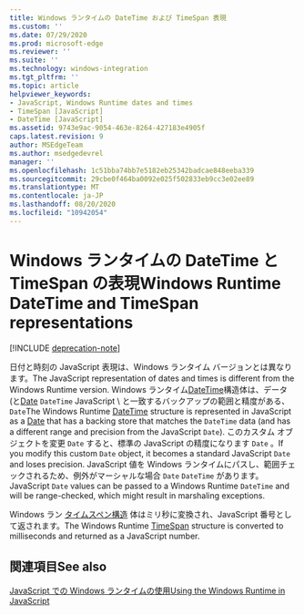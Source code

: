 ```yaml
---
title: Windows ランタイムの DateTime および TimeSpan 表現
ms.custom: ''
ms.date: 07/29/2020
ms.prod: microsoft-edge
ms.reviewer: ''
ms.suite: ''
ms.technology: windows-integration
ms.tgt_pltfrm: ''
ms.topic: article
helpviewer_keywords:
- JavaScript, Windows Runtime dates and times
- TimeSpan [JavaScript]
- DateTime [JavaScript]
ms.assetid: 9743e9ac-9054-463e-8264-427183e4905f
caps.latest.revision: 9
author: MSEdgeTeam
ms.author: msedgedevrel
manager: ''
ms.openlocfilehash: 1c51bba74bb7e5182eb25342badcae848eeba339
ms.sourcegitcommit: 29cbe0f464ba0092e025f502833eb9cc3e02ee89
ms.translationtype: MT
ms.contentlocale: ja-JP
ms.lasthandoff: 08/20/2020
ms.locfileid: "10942054"
---
```

# <span data-ttu-id="6cd73-102">Windows ランタイムの DateTime と TimeSpan の表現</span><span class="sxs-lookup"><span data-stu-id="6cd73-102">Windows Runtime DateTime and TimeSpan representations</span></span>  

[!INCLUDE [deprecation-note](../includes/legacy-edge-note.md)]  

<span data-ttu-id="6cd73-103">日付と時刻の JavaScript 表現は、Windows ランタイム バージョンとは異なります。</span><span class="sxs-lookup"><span data-stu-id="6cd73-103">The JavaScript representation of dates and times is different from the Windows Runtime version.</span></span>  <span data-ttu-id="6cd73-104">Windows ランタイム[DateTime][UwpWindowsFoundationDatetime]構造体は、データ \(と[Date][MDNDate] `DateTime` JavaScript \ と一致するバックアップの範囲と精度がある、 `Date`</span><span class="sxs-lookup"><span data-stu-id="6cd73-104">The Windows Runtime [DateTime][UwpWindowsFoundationDatetime] structure is represented in JavaScript as a [Date][MDNDate] that has a backing store that matches the `DateTime` data \(and has a different range and precision from the JavaScript `Date`\).</span></span>  <span data-ttu-id="6cd73-105">このカスタム オブジェクトを変更 `Date` すると、標準の JavaScript の精度になります `Date` 。</span><span class="sxs-lookup"><span data-stu-id="6cd73-105">If you modify this custom `Date` object, it becomes a standard JavaScript `Date` and loses precision.</span></span>  <span data-ttu-id="6cd73-106">JavaScript 値を Windows ランタイムにパスし、範囲チェックされるため、例外がマーシャルな場合 `Date` `DateTime` があります。</span><span class="sxs-lookup"><span data-stu-id="6cd73-106">JavaScript `Date` values can be passed to a Windows Runtime `DateTime` and will be range-checked, which might result in marshaling exceptions.</span></span>  

 <span data-ttu-id="6cd73-107">Windows ラン [タイムスペン構造][UwpWindowsFoundationTimespan] 体はミリ秒に変換され、JavaScript 番号として返されます。</span><span class="sxs-lookup"><span data-stu-id="6cd73-107">The Windows Runtime [TimeSpan][UwpWindowsFoundationTimespan] structure is converted to milliseconds and returned as a JavaScript number.</span></span>  

## <span data-ttu-id="6cd73-108">関連項目</span><span class="sxs-lookup"><span data-stu-id="6cd73-108">See also</span></span>  

[<span data-ttu-id="6cd73-109">JavaScript での Windows ランタイムの使用</span><span class="sxs-lookup"><span data-stu-id="6cd73-109">Using the Windows Runtime in JavaScript</span></span>][WindowsRuntimeJavascript]  

<!-- links -->  

[WindowsRuntimeJavascript]: ./using-the-windows-runtime-in-javascript.md "JavaScript で Windows ランタイムを使用する |Microsoft ドキュメント"  

[UwpWindowsFoundationDatetime]: /uwp/api/Windows.Foundation.DateTime "DateTime Struct |Microsoft ドキュメント"  
[UwpWindowsFoundationTimespan]: /uwp/api/windows.foundation.timespan "TimeSpan Struct |Microsoft ドキュメント"  

[MDNDate]: https://developer.mozilla.org/docs/Web/JavaScript/Reference/Global_Objects/Date "日付 |MDN"  
